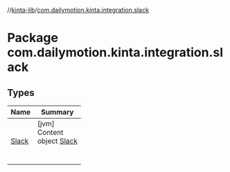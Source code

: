 //[kinta-lib](../../index.md)/[com.dailymotion.kinta.integration.slack](index.md)



# Package com.dailymotion.kinta.integration.slack  


## Types  
  
|  Name |  Summary | 
|---|---|
| <a name="com.dailymotion.kinta.integration.slack/Slack///PointingToDeclaration/"></a>[Slack](-slack/index.md)| <a name="com.dailymotion.kinta.integration.slack/Slack///PointingToDeclaration/"></a>[jvm]  <br>Content  <br>object [Slack](-slack/index.md)  <br><br><br>|

